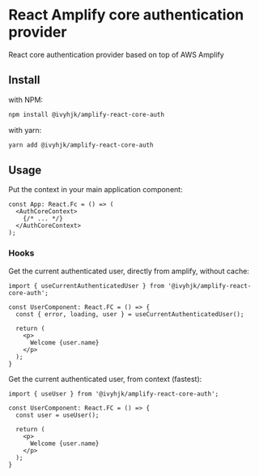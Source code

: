 # React Amplify core authentication provider

React core authentication provider based on top of AWS Amplify

## Install

with NPM:

```bash
npm install @ivyhjk/amplify-react-core-auth
```

with yarn:

```bash
yarn add @ivyhjk/amplify-react-core-auth
```

## Usage

Put the context in your main application component:

```tsx
const App: React.Fc = () => (
  <AuthCoreContext>
    {/* ... */}
  </AuthCoreContext>
);
```

### Hooks

Get the current authenticated user, directly from amplify, without cache:

```tsx
import { useCurrentAuthenticatedUser } from '@ivyhjk/amplify-react-core-auth';

const UserComponent: React.FC = () => {
  const { error, loading, user } = useCurrentAuthenticatedUser();

  return (
    <p>
      Welcome {user.name}
    </p>
  );
}
```

Get the current authenticated user, from context (fastest):

```tsx
import { useUser } from '@ivyhjk/amplify-react-core-auth';

const UserComponent: React.FC = () => {
  const user = useUser();

  return (
    <p>
      Welcome {user.name}
    </p>
  );
}
```

